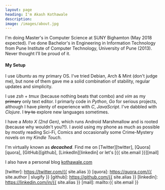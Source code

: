 ```yaml
---
layout: page 
heading: I'm Akash Kothawale
description:
image: /images/about.jpg
---
```


I'm doing Master's in Computer Science at SUNY Bighamton (May 2018 expected).
I’ve done Bachelor's in Engineering in Information Technology from Pune
Institute of Computer Technology, University of Pune (2013). Never thought I’ll
be proud of it. 

#### My Setup

I use *Ubuntu* as my primary OS. I've tried Debian, Arch & Mint (don't judge
me), but none of them gave me a solid combination of stability, regular updates
and simplicity. 

I use *zsh* + *tmux* (because nothing beats that combo) and *vim* as my
~~primary~~ only text editor. I primarly code in *Python*, *Go* for serious
projects, although I have plenty of experience with *C*, *JavaScript*. I've
dabbled with *Clojure*. I ~~try to~~ explore new languages sometimes.

I have a *Moto X (2nd Gen)*, which runs Android Marshmallow and is rooted
(because why wouldn't you?!). I avoid using my phone as much as possible by
mostly reading Sci-Fi, Comics and occasionally some Crime-Mystery novels on my
*Kindle Touch*.

I'm virtually known as ***decached***. Find me on [Twitter][twitter],
[Quora][quora], [GitHub][github], [LinkedIn][linkedin] or let's [{{ site.email
}}][mail]

I also have a personal blog [kothawale.com](https://kothawale.com)

[dotfiles]: https://github.com/decached/dotfiles
[twitter]: https://twitter.com/{{ site.alias }}
[quora]: https://quora.com/{{ site.author | slugify }}
[github]: https://github.com/{{ site.alias }}
[linkedin]: https://linkedin.com/in/{{ site.alias }}
[mail]: mailto:{{ site.email }}
